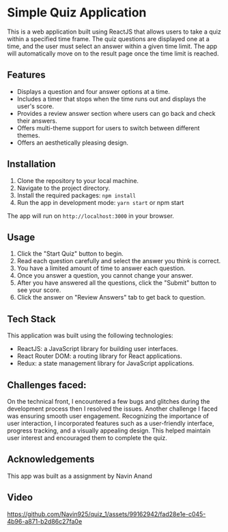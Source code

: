 # Simple Quiz Application 

This is a web application built using ReactJS that allows users to take a quiz within a specified time frame. The quiz questions are displayed one at a time, and the user must select an answer within a given time limit. The app will automatically move on to the result page once the time limit is reached.

## Features

- Displays a question and four answer options at a time.
- Includes a timer that stops when the time runs out and displays the user's score.
- Provides a review answer section where users can go back and check their answers.
- Offers multi-theme support for users to switch between different themes.
- Offers an aesthetically pleasing design.


## Installation

1. Clone the repository to your local machine.
2. Navigate to the project directory.
3. Install the required packages: `npm install`
4. Run the app in development mode: `yarn start` or npm start

The app will run on `http://localhost:3000` in your browser.

## Usage

1. Click the "Start Quiz" button to begin.
2. Read each question carefully and select the answer you think is correct.
3. You have a limited amount of time to answer each question.
4. Once you answer a question, you cannot change your answer.
5. After you have answered all the questions, click the "Submit" button to see your score.
6. Click the answer on "Review Answers" tab to get back to question.

## Tech Stack

This application was built using the following technologies:

- ReactJS: a JavaScript library for building user interfaces.
- React Router DOM: a routing library for React applications.
- Redux: a state management library for JavaScript applications.

## Challenges faced:
On the technical front, I encountered a few bugs and glitches during the development process
then I resolved the issues.
Another challenge I faced was ensuring smooth user engagement. Recognizing the importance of user interaction, 
I incorporated features such as a user-friendly interface, progress tracking, and a visually appealing design. 
This helped maintain user interest and encouraged them to complete the quiz.



## Acknowledgements

This app was built as a assignment by Navin Anand

## Video 
https://github.com/Navin925/quiz_1/assets/99162942/fad28e1e-c045-4b96-a871-b2d86c27fa0e

